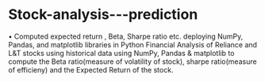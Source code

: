 # Stock-analysis---prediction
• Computed expected return , Beta, Sharpe ratio etc. deploying NumPy, Pandas, and matplotlib libraries in Python
Financial Analysis of Reliance and L&T stocks using historical data using NumPy, Pandas & matplotlib to compute the Beta ratio(measure of volatility of stock), 
sharpe ratio(measure of efficieny) and the Expected Return of the stock.
